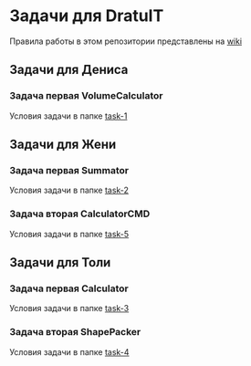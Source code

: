 # Задачи для DratuIT

Правила работы в этом репозитории представлены на [wiki](https://github.com/Tauders/dratuIT/wiki)

## Задачи для Дениса

### Задача первая VolumeCalculator

Условия задачи в папке [task-1](task-1/README.md)

## Задачи для Жени

### Задача первая Summator

Условия задачи в папке [task-2](task-2/README.md)

### Задача вторая CalculatorCMD

Условия задачи в папке [task-5](task-5/README.md)

## Задачи для Толи

### Задача первая Calculator

Условия задачи в папке [task-3](task-3/README.md)

### Задача вторая ShapePacker

Условия задачи в папке [task-4](task-4/README.md)
